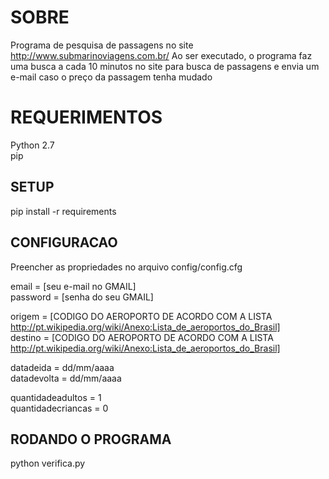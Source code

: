 # SOBRE #

Programa de pesquisa de passagens no site http://www.submarinoviagens.com.br/
Ao ser executado, o programa faz uma busca a cada 10 minutos no site para busca de passagens e envia um e-mail caso o preço da passagem tenha mudado


# REQUERIMENTOS #

Python 2.7  
pip  

## SETUP ##

pip install -r requirements


## CONFIGURACAO ##

Preencher as propriedades no arquivo config/config.cfg  

email = [seu e-mail no GMAIL]  
password = [senha do seu GMAIL]  

origem = [CODIGO DO AEROPORTO DE ACORDO COM A LISTA http://pt.wikipedia.org/wiki/Anexo:Lista_de_aeroportos_do_Brasil]  
destino = [CODIGO DO AEROPORTO DE ACORDO COM A LISTA http://pt.wikipedia.org/wiki/Anexo:Lista_de_aeroportos_do_Brasil]  

datadeida = dd/mm/aaaa  
datadevolta = dd/mm/aaaa  

quantidadeadultos = 1  
quantidadecriancas = 0  

## RODANDO O PROGRAMA ##

python verifica.py
